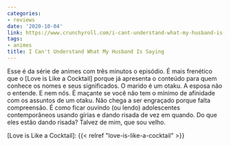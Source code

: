 ```yaml
---
categories:
- reviews
date: '2020-10-04'
link: https://www.crunchyroll.com/i-cant-understand-what-my-husband-is-saying
tags:
- animes
title: I Can't Understand What My Husband Is Saying
---
```


Esse é da série de animes com três minutos o episódio. É mais frenético que o [Love is Like a Cocktail] porque já apresenta o conteúdo para quem conhece os nomes e seus significados. O marido é um otaku. A esposa não o entende. E nem nós. É maçante se você não tem o mínimo de afinidade com os assuntos de um otaku. Não chega a ser engraçado porque falta compreensão. É como ficar ouvindo (ou lendo) adolescentes contemporâneos usando gírias e dando risada de vez em quando. Do que eles estão dando risada? Talvez de mim, que sou velho.

[Love is Like a Cocktail]: {{< relref "love-is-like-a-cocktail" >}}